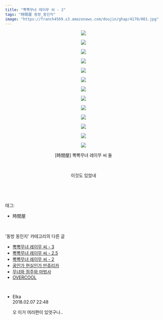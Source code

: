 ```yaml
---
title: "뽁뽁무녀 레이무 씨 - 2"
tags: "時間屋 동방_동인지"
image: "https://franch4569.s3.amazonaws.com/doujin/ghap/4170/001.jpg"
---
```

<div class="article">
<p style="text-align: center; clear: none; float: none;"><img src="{{ site.imgserver2 }}/ghap/4170/001.jpg"/></p>
<p style="text-align: center; clear: none; float: none;"><img src="{{ site.imgserver2 }}/ghap/4170/002.jpg"/></p>
<p style="text-align: center; clear: none; float: none;"><img src="{{ site.imgserver2 }}/ghap/4170/003.jpg"/></p>
<p style="text-align: center; clear: none; float: none;"><img src="{{ site.imgserver2 }}/ghap/4170/004.jpg"/></p>
<p style="text-align: center; clear: none; float: none;"><img src="{{ site.imgserver2 }}/ghap/4170/005.jpg"/></p>
<p style="text-align: center; clear: none; float: none;"><img src="{{ site.imgserver2 }}/ghap/4170/006.jpg"/></p>
<p style="text-align: center; clear: none; float: none;"><img src="{{ site.imgserver2 }}/ghap/4170/007.jpg"/></p>
<p style="text-align: center; clear: none; float: none;"><img src="{{ site.imgserver2 }}/ghap/4170/008.jpg"/></p>
<p style="text-align: center; clear: none; float: none;"><img src="{{ site.imgserver2 }}/ghap/4170/009.jpg"/></p>
<p style="text-align: center; clear: none; float: none;"><img src="{{ site.imgserver2 }}/ghap/4170/010.jpg"/></p>
<p style="text-align: center; clear: none; float: none;"><img src="{{ site.imgserver2 }}/ghap/4170/011.jpg"/></p>
<p style="text-align: center; clear: none; float: none;"><img src="{{ site.imgserver2 }}/ghap/4170/012.jpg"/></p>
<p style="text-align: center; clear: none; float: none;"><img src="{{ site.imgserver2 }}/ghap/4170/013.jpg"/></p>
<p style="text-align: center; clear: none; float: none;">[時間屋] 뽁뽁무녀 레이무 씨 둘</p>
<p style="text-align: center; clear: none; float: none;"><br/></p>
<p style="text-align: center; clear: none; float: none;">이것도 있었네</p>
<p><br/></p>
</div><br/>
<div class="tagTrail">
<p>태그: </p>
<ul>
<li>時間屋</li>
</ul>
</div><br/>
<div class="another">
<p>'동방 동인지' 카테고리의 다른 글</p>
<ul>
<li><a href="/ghap_4172">뽁뽁무녀 레이무 씨 - 3</a></li>
<li><a href="/ghap_4171">뽁뽁무녀 레이무 씨 - 2.5</a></li>
<li><a href="/ghap_4170">뽁뽁무녀 레이무 씨 - 2</a></li>
<li><a href="/ghap_4169">꿈인가 현실인가 만쥬리카</a></li>
<li><a href="/ghap_4166">무녀와 점주와 마법사</a></li>
<li><a href="/ghap_4163">OVERCOOL</a></li>
</ul>
</div><br/>
<div class="cb_module cb_fluid">
<div class="cb_wrt cb_profile">
<div class="comment">
<ul>
<li class="cb_thumb_off" id="comment15194706">
<div class="cb_comment_area">
<div class="cb_info_area">
<div class="cb_section">
<span class="cb_nick_name">Elka</span>
</div>
<div class="cb_section">
<span class="cb_date">2018.02.07 22:48 </span>
</div>
</div>
<div class="cb_dsc_comment">
<p class="cb_dsc">
											오 이거 여러편이 있엇구나..
										</p>
</div>
</div></li>
</ul>
</div>
</div><!-- commentList close -->
</div><br/>
